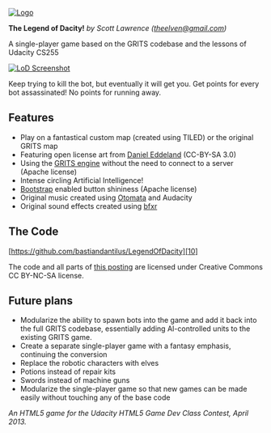 [![Logo][1]][2]

**The Legend of Dacity!** 
*by Scott Lawrence (theelven@gmail.com)*

A single-player game based on the GRITS codebase and the lessons of Udacity CS255

 [![LoD Screenshot][3]][4]

Keep trying to kill the bot, but eventually it will get you. Get points for every bot assassinated! No points for running away.

Features
--------

 - Play on a fantastical custom map (created using TILED) or the original GRITS map
  - Featuring open license art from [Daniel Eddeland][5] (CC-BY-SA 3.0)
 - Using the [GRITS engine][6] without the need to connect to a server (Apache license)
 - Intense circling Artificial Intelligence!
 - [Bootstrap][7] enabled button shininess (Apache license)
 - Original music created using [Otomata][8] and Audacity
 - Original sound effects created using [bfxr][9]

The Code
------------

[https://github.com/bastiandantilus/LegendOfDacity][10]

The code and all parts of [this posting][11] are licensed under Creative Commons CC BY-NC-SA license.

Future plans
------------
 - Modularize the ability to spawn bots into the game and add it back into the full GRITS codebase, essentially adding AI-controlled units to the existing GRITS game.
 - Create a separate single-player game with a fantasy emphasis, continuing the conversion
  - Replace the robotic characters with elves
  - Potions instead of repair kits
  - Swords instead of machine guns
 - Modularize the single-player game so that new games can be made easily without touching any of the base code

*An HTML5 game for the Udacity HTML5 Game Dev Class Contest, April 2013.*

  [1]: https://rawgithub.com/bastiandantilus/LegendOfDacity/master/img/LoD_logo.png
  [2]: http://rawgithub.com/bastiandantilus/LegendOfDacity/master/index.html "Play LoD"
  [3]: https://rawgithub.com/bastiandantilus/LegendOfDacity/master/img/ScreenShot.png
  [4]: http://rawgithub.com/bastiandantilus/LegendOfDacity/master/index.html "Play LoD"
  [5]:http://opengameart.org/content/lpc-farming-tilesets-magic-animations-and-ui-elements "Open Game Art: Daniel Eddeland"
  [6]: https://code.google.com/p/gritsgame/ "Gritty yet satisfying"
  [7]: http://twitter.github.io/bootstrap/ "Bootstrap it"
  [8]: http://www.earslap.com/projectslab/otomata "Online musical instrument"
  [9]: http://www.bfxr.net/ "If you are a game coder, you should be using bfxr"
  [10]: https://github.com/bastiandantilus/LegendOfDacity "On Github"
  [11]: http://forums.udacity.com/questions/100050122/




